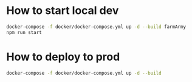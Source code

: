 # How to start local dev
```bash
docker-compose -f docker/docker-compose.yml up -d --build farmArmy
npm run start
```
# How to deploy to prod
```bash
docker-compose -f docker/docker-compose.yml up -d --build
```
